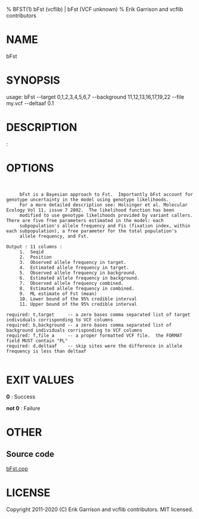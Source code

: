 % BFST(1) bFst (vcflib) | bFst (VCF unknown)
% Erik Garrison and vcflib contributors

# NAME

bFst

# SYNOPSIS

usage: bFst --target 0,1,2,3,4,5,6,7 --background 11,12,13,16,17,19,22 --file my.vcf --deltaaf 0.1

# DESCRIPTION

: 

# OPTIONS

```


     bFst is a Bayesian approach to Fst.  Importantly bFst account for genotype uncertainty in the model using genotype likelihoods.
     For a more detailed description see: Holsinger et al. Molecular Ecology Vol 11, issue 7 2002.  The likelihood function has been 
     modified to use genotype likelihoods provided by variant callers. There are five free parameters estimated in the model: each 
     subpopulation's allele frequency and Fis (fixation index, within each subpopulation), a free parameter for the total population's 
     allele frequency, and Fst. 

Output : 11 columns :                          
     1.  Seqid                                     
     2.  Position				     
     3.  Observed allele frequency in target.	     
     4.  Estimated allele frequency in target.     
     5.  Observed allele frequency in background.  
     6.  Estimated allele frequency in background. 
     7.  Observed allele frequency combined. 	     
     8.  Estimated allele frequency in combined.   
     9.  ML estimate of Fst (mean)		     
     10. Lower bound of the 95% credible interval  
     11. Upper bound of the 95% credible interval  

required: t,target     -- a zero bases comma separated list of target individuals corrisponding to VCF columns
required: b,background -- a zero bases comma separated list of background individuals corrisponding to VCF columns
required: f,file a     -- a proper formatted VCF file.  the FORMAT field MUST contain "PL"
required: d,deltaaf    -- skip sites were the difference in allele frequency is less than deltaaf


```

# EXIT VALUES

**0**
: Success

**not 0**
: Failure

# OTHER

## Source code

[bFst.cpp](https://github.com/vcflib/vcflib/blob/master/src/bFst.cpp)

# LICENSE

Copyright 2011-2020 (C) Erik Garrison and vcflib contributors. MIT licensed.

<!--
  Created with ./scripts/bin2md.rb scripts/bin2md-template.erb
-->
